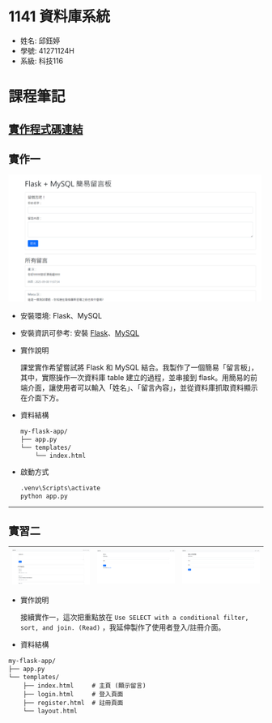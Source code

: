 # 1141 資料庫系統
- 姓名: 邱鈺婷
- 學號: 41271124H
- 系級: 科技116

# 課程筆記
## [實作程式碼連結](https://github.com/MocuAcqu/1141DB/tree/main/ex.1)
## 實作一
<img src="https://github.com/MocuAcqu/1141DB/blob/main/readme_images/ex.1_1.png" width="500">

- 安裝環境: Flask、MySQL
- 安裝資訊可參考: 安裝 [Flask](https://flask.palletsprojects.com/en/stable/installation/#install-flask)、[MySQL](https://dev.mysql.com/downloads/installer/)
- 實作說明
  
  課堂實作希望嘗試將 Flask 和 MySQL 結合。我製作了一個簡易「留言板」，其中，實際操作一次資料庫 table 建立的過程，並串接到 flask。用簡易的前端介面，讓使用者可以輸入「姓名」、「留言內容」，並從資料庫抓取資料顯示在介面下方。

- 資料結構

  ```
  my-flask-app/
  ├── app.py   
  └── templates/
      └── index.html 
  ```
- 啟動方式
  ```
  .venv\Scripts\activate
  python app.py
  ```

---

## 實習二

|<img src="https://github.com/MocuAcqu/1141DB/blob/main/readme_images/ex.1_2.png" width="500">|<img src="https://github.com/MocuAcqu/1141DB/blob/main/readme_images/ex.1_3.png" width="500">|<img src="https://github.com/MocuAcqu/1141DB/blob/main/readme_images/ex.1_4.png" width="500">|
|:--:|:--:|:--:|

- 實作說明
  
  接續實作一，這次把重點放在 `Use SELECT with a conditional filter, sort, and join. (Read)` ，我延伸製作了使用者登入/註冊介面。

- 資料結構
```
my-flask-app/
├── app.py
└── templates/
    ├── index.html     # 主頁 (顯示留言)
    ├── login.html     # 登入頁面
    ├── register.html  # 註冊頁面
    └── layout.html 
```
